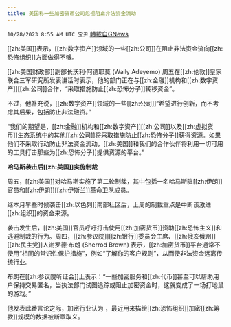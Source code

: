 ```yaml
---
title: 美国称一些加密货币公司忽视阻止非法资金流动
---
```

`10/28/2023 8:55 AM UTC 宝尹` [轉載自GNews](https://gnews.org/articles/1891663)

[[zh:美国]]表示，[[zh:数字资产]]领域的一些[[zh:公司]]在阻止非法资金流向[[zh:恐怖组织]]方面做得不够。

[[zh:美国财政部]]副部长沃利·阿德耶莫 (Wally Adeyemo) 周五在[[zh:伦敦]]皇家联合三军研究所发表讲话时表示，他的部门正在与[[zh:金融]]机构和[[zh:数字资产]][[zh:公司]]合作，“采取措施防止[[zh:恐怖分子]]转移资金”。

不过，他补充说，[[zh:数字资产]]领域的一些[[zh:公司]]“希望进行创新，而不考虑其后果，包括防止非法融资。”

“我们的期望是，[[zh:金融]]机构和[[zh:数字资产]][[zh:公司]]以及[[zh:虚拟货币]]生态系统中的其他[[zh:公司]]将采取措施防止[[zh:恐怖分子]]获得资源。如果他们不采取行动防止非法资金流动，[[zh:美国]]和我们的合作伙伴将利用一切可用的工具打击那些为[[zh:恐怖分子]]提供资源的平台。”

**哈马斯袭击后[[zh:美国]]实施制裁**

周五，[[zh:美国]]对哈马斯实施了第二轮制裁，其中包括一名哈马斯驻[[zh:伊朗]]官员和[[zh:伊朗]][[zh:伊斯兰]]革命卫队成员。

继本月早些时候袭击[[zh:以色列]]南部社区后，上周的制裁重点是中断该激进[[zh:组织]]的资金来源。

袭击发生后，[[zh:美国]]官员呼吁打击使用[[zh:加密货币]]资助[[zh:恐怖主义]]和逃避制裁的行为。周四，[[zh:参议院]][[zh:银行]]委员会主席、[[zh:俄亥俄州]][[zh:民主党]]人谢罗德·布朗 (Sherrod Brown) 表示，[[zh:加密货币]]平台通常不使用“相同的常识性保护措施”，例如“了解你的客户规则”，从而使非法资金远离传统行业。

布朗在[[zh:参议院听证会]]上表示：“一些加密服务和[[zh:代币]]甚至可以帮助用户保持交易匿名，当执法部门试图追踪或阻止加密资金时，这就变成了一场打地鼠的游戏。”

他发表此番言论之际，加密行业认为 ，最近用来描绘[[zh:恐怖组织]]加密[[zh:筹款]]规模的数据被断章取义。

